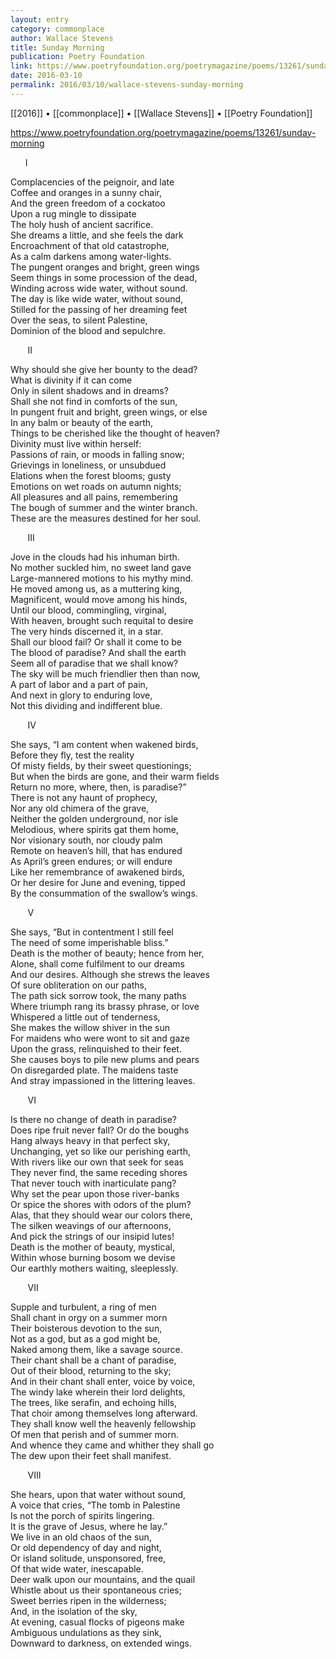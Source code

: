 ```yaml
---
layout: entry
category: commonplace
author: Wallace Stevens
title: Sunday Morning
publication: Poetry Foundation
link: https://www.poetryfoundation.org/poetrymagazine/poems/13261/sunday-morning
date: 2016-03-10
permalink: 2016/03/10/wallace-stevens-sunday-morning
---
```


[[2016]] • [[commonplace]] • [[Wallace Stevens]] • [[Poetry Foundation]]

https://www.poetryfoundation.org/poetrymagazine/poems/13261/sunday-morning

      I

Complacencies of the peignoir, and late 
<br>Coffee and oranges in a sunny chair, 
<br>And the green freedom of a cockatoo 
<br>Upon a rug mingle to dissipate 
<br>The holy hush of ancient sacrifice. 
<br>She dreams a little, and she feels the dark 
<br>Encroachment of that old catastrophe, 
<br>As a calm darkens among water-lights. 
<br>The pungent oranges and bright, green wings 
<br>Seem things in some procession of the dead, 
<br>Winding across wide water, without sound. 
<br>The day is like wide water, without sound, 
<br>Stilled for the passing of her dreaming feet 
<br>Over the seas, to silent Palestine, 
<br>Dominion of the blood and sepulchre. 


       II

Why should she give her bounty to the dead? 
<br>What is divinity if it can come 
<br>Only in silent shadows and in dreams? 
<br>Shall she not find in comforts of the sun, 
<br>In pungent fruit and bright, green wings, or else 
<br>In any balm or beauty of the earth, 
<br>Things to be cherished like the thought of heaven? 
<br>Divinity must live within herself: 
<br>Passions of rain, or moods in falling snow; 
<br>Grievings in loneliness, or unsubdued 
<br>Elations when the forest blooms; gusty 
<br>Emotions on wet roads on autumn nights; 
<br>All pleasures and all pains, remembering 
<br>The bough of summer and the winter branch. 
<br>These are the measures destined for her soul. 


       III

Jove in the clouds had his inhuman birth. 
<br>No mother suckled him, no sweet land gave 
<br>Large-mannered motions to his mythy mind. 
<br>He moved among us, as a muttering king, 
<br>Magnificent, would move among his hinds, 
<br>Until our blood, commingling, virginal, 
<br>With heaven, brought such requital to desire 
<br>The very hinds discerned it, in a star. 
<br>Shall our blood fail? Or shall it come to be 
<br>The blood of paradise? And shall the earth 
<br>Seem all of paradise that we shall know? 
<br>The sky will be much friendlier then than now, 
<br>A part of labor and a part of pain, 
<br>And next in glory to enduring love, 
<br>Not this dividing and indifferent blue. 


       IV

She says, “I am content when wakened birds, 
<br>Before they fly, test the reality 
<br>Of misty fields, by their sweet questionings; 
<br>But when the birds are gone, and their warm fields 
<br>Return no more, where, then, is paradise?” 
<br>There is not any haunt of prophecy, 
<br>Nor any old chimera of the grave, 
<br>Neither the golden underground, nor isle 
<br>Melodious, where spirits gat them home, 
<br>Nor visionary south, nor cloudy palm 
<br>Remote on heaven’s hill, that has endured 
<br>As April’s green endures; or will endure 
<br>Like her remembrance of awakened birds, 
<br>Or her desire for June and evening, tipped 
<br>By the consummation of the swallow’s wings. 


       V

She says, “But in contentment I still feel 
<br>The need of some imperishable bliss.” 
<br>Death is the mother of beauty; hence from her, 
<br>Alone, shall come fulfilment to our dreams 
<br>And our desires. Although she strews the leaves 
<br>Of sure obliteration on our paths, 
<br>The path sick sorrow took, the many paths 
<br>Where triumph rang its brassy phrase, or love 
<br>Whispered a little out of tenderness, 
<br>She makes the willow shiver in the sun 
<br>For maidens who were wont to sit and gaze 
<br>Upon the grass, relinquished to their feet. 
<br>She causes boys to pile new plums and pears 
<br>On disregarded plate. The maidens taste 
<br>And stray impassioned in the littering leaves. 


       VI

Is there no change of death in paradise? 
<br>Does ripe fruit never fall? Or do the boughs 
<br>Hang always heavy in that perfect sky, 
<br>Unchanging, yet so like our perishing earth, 
<br>With rivers like our own that seek for seas 
<br>They never find, the same receding shores 
<br>That never touch with inarticulate pang? 
<br>Why set the pear upon those river-banks 
<br>Or spice the shores with odors of the plum? 
<br>Alas, that they should wear our colors there, 
<br>The silken weavings of our afternoons, 
<br>And pick the strings of our insipid lutes! 
<br>Death is the mother of beauty, mystical, 
<br>Within whose burning bosom we devise 
<br>Our earthly mothers waiting, sleeplessly. 


       VII

Supple and turbulent, a ring of men 
<br>Shall chant in orgy on a summer morn 
<br>Their boisterous devotion to the sun, 
<br>Not as a god, but as a god might be, 
<br>Naked among them, like a savage source. 
<br>Their chant shall be a chant of paradise, 
<br>Out of their blood, returning to the sky; 
<br>And in their chant shall enter, voice by voice, 
<br>The windy lake wherein their lord delights, 
<br>The trees, like serafin, and echoing hills, 
<br>That choir among themselves long afterward. 
<br>They shall know well the heavenly fellowship 
<br>Of men that perish and of summer morn. 
<br>And whence they came and whither they shall go 
<br>The dew upon their feet shall manifest. 


       VIII

She hears, upon that water without sound, 
<br>A voice that cries, “The tomb in Palestine 
<br>Is not the porch of spirits lingering. 
<br>It is the grave of Jesus, where he lay.” 
<br>We live in an old chaos of the sun, 
<br>Or old dependency of day and night, 
<br>Or island solitude, unsponsored, free, 
<br>Of that wide water, inescapable. 
<br>Deer walk upon our mountains, and the quail 
<br>Whistle about us their spontaneous cries; 
<br>Sweet berries ripen in the wilderness; 
<br>And, in the isolation of the sky, 
<br>At evening, casual flocks of pigeons make 
<br>Ambiguous undulations as they sink, 
<br>Downward to darkness, on extended wings.